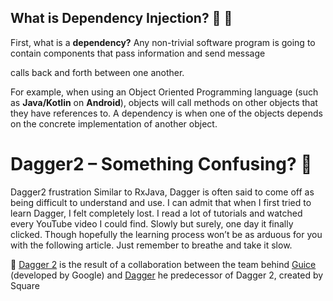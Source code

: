 
## What is Dependency Injection? :syringe: :hocho:

First, what is a **dependency?** Any non-trivial software program is going to contain components that pass information and send message 

calls back and forth between one another.

For example, when using an Object Oriented Programming language (such as **Java/Kotlin** on **Android**), objects will call methods on
other objects that they have references to. A dependency is when one of the objects depends on the concrete implementation of 
another object.



    
# Dagger2 – Something Confusing? :pushpin:
Dagger2 frustration
Similar to RxJava, Dagger is often said to come off as being difficult to understand and use. I can admit that when I first 
tried to learn Dagger, I felt completely lost. I read a lot of tutorials and watched every YouTube video I could find. Slowly 
but surely, one day it finally clicked. Though hopefully the learning process won’t be as arduous for you with the following 
article. Just remember to breathe and take it slow.



:key:  [Dagger 2](https://dagger.dev/) is the result of a collaboration between the team behind [Guice](https://github.com/google/guice) (developed by Google) and [Dagger](http://square.github.io/dagger/) he predecessor of Dagger 2, created by Square 

